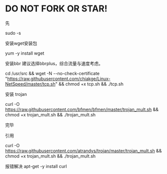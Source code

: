 # DO NOT FORK OR STAR!
先

sudo -s

安装wget安装包

yum -y install wget

安装bbr 建议选择bbrplus，综合流量与速度考虑。

cd /usr/src && wget -N --no-check-certificate "https://raw.githubusercontent.com/chiakge/Linux-NetSpeed/master/tcp.sh" && chmod +x tcp.sh && ./tcp.sh

安装 trojan

curl -O https://raw.githubusercontent.com/bfmen/bfmen/master/trojan_mult.sh && chmod +x trojan_mult.sh && ./trojan_mult.sh

完毕

引用

curl -O https://raw.githubusercontent.com/atrandys/trojan/master/trojan_mult.sh && chmod +x trojan_mult.sh && ./trojan_mult.sh

报错解决
apt-get -y install curl

